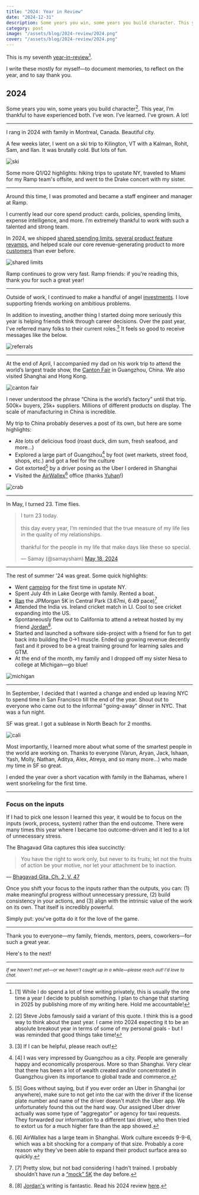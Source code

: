 ```yaml
---
title: "2024: Year in Review"
date: "2024-12-31"
description: Some years you win, some years you build character. This year, I experienced both.
category: post
image: "/assets/blog/2024-review/2024.png"
cover: "/assets/blog/2024-review/2024.png"
---
```


This is my seventh [year-in-review](http://shamdasani.org/writing)[^1].

I write these mostly for myself—to document memories, to reflect on the year, and to say thank you.

## 2024

Some years you win, some years you build character[^2]. This year, I’m thankful to have experienced both. I’ve won. I’ve learned. I’ve grown. A lot!

---

I rang in 2024 with family in Montreal, Canada. Beautiful city.

A few weeks later, I went on a ski trip to Kilington, VT with a Kalman, Rohit, Sam, and Ilan. It was brutally cold. But lots of fun.

![ski](/assets/blog/2024-review/ski.png)

Some more Q1/Q2 highlights: hiking trips to upstate NY, traveled to Miami for my Ramp team's offsite, and went to the Drake concert with my sister.

---

Around this time, I was promoted and became a staff engineer and manager at Ramp.

I currently lead our core spend product: cards, policies, spending limits, expense intelligence, and more. I’m extremely thankful to work with such a talented and strong team.

In 2024, we shipped [shared spending limits](https://support.ramp.com/hc/en-us/articles/27036901009043-Shared-limits-for-tracking-group-spend), [several product feature revamps](https://ramp.com/blog/simpler-more-efficient-expenses), and helped scale our core revenue-generating product to more [customers](https://ramp.com/2024) than ever before.

![shared limits](/assets/blog/2024-review/shared-limits.png)

Ramp continues to grow very fast. Ramp friends: if you're reading this, thank you for such a great year!

---

Outside of work, I continued to make a handful of angel [investments](https://shamdasani.org/investments). I love supporting friends working on ambitious problems.

In addition to investing, another thing I started doing more seriously this year is helping friends think through career decisions. Over the past year, I've referred many folks to their current roles.[^3] It feels so good to receive messages like the below.

![referrals](/assets/blog/2024-review/referrals.png)

---

At the end of April, I accompanied my dad on his work trip to attend the world’s largest trade show, the [Canton Fair](https://en.wikipedia.org/wiki/Canton_Fair) in Guangzhou, China. We also visited Shanghai and Hong Kong.

![canton fair](/assets/blog/2024-review/canton-fair.png)

I never understood the phrase “China is the world’s factory” until that trip. 500k+ buyers, 25k+ suppliers. Millions of different products on display. The scale of manufacturing in China is incredible.

My trip to China probably deserves a post of its own, but here are some highlights:

- Ate lots of delicious food (roast duck, dim sum, fresh seafood, and more...)
- Explored a large part of Guangzhou[^4] by foot (wet markets, street food, shops, etc.) and got a feel for the culture
- Got extorted[^5] by a driver posing as the Uber I ordered in Shanghai
- Visited the [AirWallex](https://www.airwallex.com/us)[^6] office (thanks [Yuhan](https://www.linkedin.com/in/wang-yuhan)!)

![crab](/assets/blog/2024-review/crab.png)

---

In May, I turned 23. Time flies.

<blockquote class="twitter-tweet"><p lang="en" dir="ltr">I turn 23 today. <br><br>this day every year, I’m reminded that the true measure of my life lies in the quality of my relationships. <br><br>thankful for the people in my life that make days like these so special.</p>&mdash; Samay (@samaysham) <a href="https://twitter.com/samaysham/status/1791628281222959579?ref_src=twsrc%5Etfw">May 18, 2024</a></blockquote> <script async src="https://platform.twitter.com/widgets.js" charset="utf-8"></script>

---

The rest of summer '24 was great. Some quick highlights:

- Went [camping](https://www.strava.com/activities/11505242893) for the first time in upstate NY.
- Spent July 4th in Lake George with family. Rented a boat.
- [Ran](https://www.strava.com/activities/11528861170) the JPMorgan 5K in Central Park (3.67mi, 6:49 pace)[^7]
- Attended the India vs. Ireland cricket match in LI. Cool to see cricket expanding into the US.
- Spontaneously flew out to California to attend a retreat hosted by my friend [Jordan](https://www.jordangonen.com/)[^8].
- Started and launched a software side-project with a friend for fun to get back into building the 0→1 muscle. Ended up growing revenue decently fast and it proved to be a great training ground for learning sales and GTM.
- At the end of the month, my family and I dropped off my sister Nesa to college at Michigan—go blue!

![michigan](/assets/blog/2024-review/michigan.png)

---

In September, I decided that I wanted a change and ended up leaving NYC to spend time in San Francisco till the end of the year. Shout out to everyone who came out to the informal "going-away" dinner in NYC. That was a fun night.

SF was great. I got a sublease in North Beach for 2 months.

![cali](/assets/blog/2024-review/cali.png)

Most importantly, I learned more about what some of the smartest people in the world are working on. Thanks to everyone (Varun, Aryan, Jack, Ishaan, Yash, Molly, Nathan, Aditya, Alex, Atreya, and so many more...) who made my time in SF so great.

I ended the year over a short vacation with family in the Bahamas, where I went snorkeling for the first time.

---

### Focus on the inputs

If I had to pick one lesson I learned this year, it would be to focus on the inputs (work, process, system) rather than the end outcome. There were many times this year where I became too outcome-driven and it led to a lot of unnecessary stress.

The Bhagavad Gita captures this idea succinctly:

> You have the right to work only, but never to its fruits; let not the fruits of action be your motive, nor let your attachment be to inaction.

— [Bhagavad Gita, Ch. 2, V. 47](https://www.holy-bhagavad-gita.org/chapter/2/verse/47)

Once you shift your focus to the inputs rather than the outputs, you can: (1) make meaningful progress without unnecessary pressure, (2) build consistency in your actions, and (3) align with the intrinsic value of the work on its own. That itself is incredibly powerful.

Simply put: you've gotta do it for the love of the game.

---

Thank you to everyone—my family, friends, mentors, peers, coworkers—for such a great year.

Here's to the next!

---

<sub>_If we haven’t met yet—or we haven’t caught up in a while—please reach out! I'd love to chat._</sub>

[^1]: [1] While I do spend a lot of time writing privately, this is usually the one time a year I decide to publish something. I plan to change that starting in 2025 by publishing more of my writing here. Hold me accountable!
[^2]: [2] Steve Jobs famously said a variant of this quote. I think this is a good way to think about the past year. I came into 2024 expecting it to be an absolute breakout year in terms of some of my personal goals - but I was reminded that good things take time!
[^3]: [3] If I can be helpful, please reach out!
[^4]: [4] I was very impressed by Guangzhou as a city. People are generally happy and economically prosperous. More so than Shanghai. Very clear that there has been a lot of wealth created and/or concentrated in Guangzhou given its importance to global trade and commerce.
[^5]: [5] Goes without saying, but if you ever order an Uber in Shanghai (or anywhere), make sure to not get into the car with the driver if the license plate number and name of the driver doesn't match the Uber app. We unfortunately found this out the hard way. Our assigned Uber driver actually was some type of "aggregator" or agency for taxi requests. They forwarded our information to a different taxi driver, who then tried to extort us for a much higher fare than the app showed.
[^6]: [6] AirWallex has a large team in Shanghai. Work culture exceeds 9-9-6, which was a bit shocking for a company of that size. Probably a core reason why they've been able to expand their product surface area so quickly.
[^7]: [7] Pretty slow, but not bad considering I hadn't trained. I probably shouldn’t have run a [“mock” 5K](https://www.strava.com/activities/11520876116) the day before.
[^8]: [8] [Jordan's](https://www.jordangonen.com/) writing is fantastic. Read his 2024 review [here](https://docs.google.com/document/d/1V-r87yBT5yphoxz7owCRwYugqczzQNeSBdqJ8K75rVw/edit?tab=t.0).
